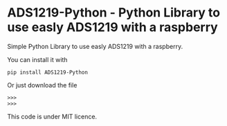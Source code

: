 
ADS1219-Python - Python Library to use easly ADS1219 with a raspberry
========================================================

Simple Python Library to use easly ADS1219 with a raspberry. 

You can install it with

    pip install ADS1219-Python

Or just download the file



    >>> 
    >>> 

This code is under MIT licence.